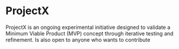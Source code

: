 # ProjectX
ProjectX is an ongoing experimental initiative designed to validate a Minimum Viable Product (MVP) concept through iterative testing and refinement.
Is also open to anyone who wants to contribute
